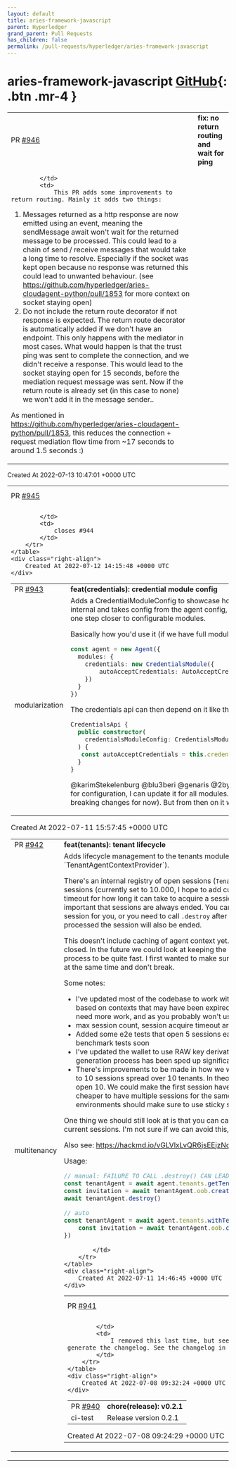 ```yaml
---
layout: default
title: aries-framework-javascript
parent: Hyperledger
grand_parent: Pull Requests
has_children: false
permalink: /pull-requests/hyperledger/aries-framework-javascript
---
```


# aries-framework-javascript <span class="fs-3 right-align">[GitHub](https://github.com/hyperledger/aries-framework-javascript){: .btn .mr-4 }</span>


<div>
    <table>
        <tr>
            <td>
                PR <a href="https://github.com/hyperledger/aries-framework-javascript/pull/946" class=".btn">#946</a>
            </td>
            <td>
                <b>
                    fix: no return routing and wait for ping
                </b>
            </td>
        </tr>
        <tr>
            <td>
                
            </td>
            <td>
                This PR adds some improvements to return routing. Mainly it adds two things:
1. Messages returned as a http response are now emitted using an event, meaning the sendMessage await won't wait for the returned message to be processed. This could lead to a chain of send / receive messages that would take a long time to resolve. Especially if the socket was kept open because no response was returned this could lead to unwanted behaviour. (see https://github.com/hyperledger/aries-cloudagent-python/pull/1853 for more context on socket staying open)
2. Do not include the return route decorator if not response is expected. The return route decorator is automatically added if we don't have an endpoint. This only happens with the mediator in most cases. What would happen is that the trust ping was sent to complete the connection, and we didn't receive a response. This would lead to the socket staying open for 15 seconds, before the mediation request message was sent. Now if the return route is already set (in this case to none) we won't add it in the message sender.. 

As mentioned in https://github.com/hyperledger/aries-cloudagent-python/pull/1853, this reduces the connection + request mediation flow time from ~17 seconds to around 1.5 seconds :)
            </td>
        </tr>
    </table>
    <div class="right-align">
        Created At 2022-07-13 10:47:01 +0000 UTC
    </div>
</div>

<div>
    <table>
        <tr>
            <td>
                PR <a href="https://github.com/hyperledger/aries-framework-javascript/pull/945" class=".btn">#945</a>
            </td>
            <td>
                <b>
                    Feat/indy namespace
                </b>
            </td>
        </tr>
        <tr>
            <td>
                
            </td>
            <td>
                closes #944 
            </td>
        </tr>
    </table>
    <div class="right-align">
        Created At 2022-07-12 14:15:48 +0000 UTC
    </div>
</div>

<div>
    <table>
        <tr>
            <td>
                PR <a href="https://github.com/hyperledger/aries-framework-javascript/pull/943" class=".btn">#943</a>
            </td>
            <td>
                <b>
                    feat(credentials): credential module config
                </b>
            </td>
        </tr>
        <tr>
            <td>
                <span class="chip">modularization</span>
            </td>
            <td>
                Adds a CredentialModuleConfig to showcase how module configuration would work. For now the module is still internal and takes config from the agent config, but it shows how custom module configuration works. This is one step closer to configurable modules.

Basically how you'd use it (if we have full modularization):

```ts
const agent = new Agent({
  modules: {
    credentials: new CredentialsModule({
        autoAcceptCredentials: AutoAcceptCredential.always
    })
  }
})
```

The credentials api can then depend on it like this:

```ts
CredentialsApi {
  public constructor(
    credentialsModuleConfig: CredentialsModuleConfig
  ) {
   const autoAcceptCredentials = this.credentialsModuleConfig.autoAcceptCredentials
  }
}
```


@karimStekelenburg @blu3beri @genaris @2byrds @JamesKEbert Thoughts? If we can agree on the approach for configuration, I can update it for all modules. We can still keep it in init config (so there won't be much breaking changes for now). But from then on it will be trivial to start extracting modules out of core
            </td>
        </tr>
    </table>
    <div class="right-align">
        Created At 2022-07-11 15:57:45 +0000 UTC
    </div>
</div>

<div>
    <table>
        <tr>
            <td>
                PR <a href="https://github.com/hyperledger/aries-framework-javascript/pull/942" class=".btn">#942</a>
            </td>
            <td>
                <b>
                    feat(tenants): tenant lifecycle
                </b>
            </td>
        </tr>
        <tr>
            <td>
                <span class="chip">multitenancy</span>
            </td>
            <td>
                Adds lifecycle management to the tenants module (especially the `TenantSessionCoordinator` and the `TenantAgentContextProvider`). 

There's an internal registry of open sessions (`TenantSessionMutex`). This is configured with a max number of sessions (currently set to 10.000, I hope to add custom module config with modularization soon). It also adds a timeout for how long it can take to acquire a session (also hardcoded for now, will become configurable). It's important that sessions are always ended. You can either do that using `withAgentContext` which will end the session for you, or you need to call `.destroy` after you're done using the tenant agent. After a message has been processed the session will also be ended.

This doesn't include caching of agent context yet. So if the last session for a tenant is ended, the wallet will be closed. In the future we could look at keeping the wallet open for a while, but with RAW key derivation I have this process to be quite fast. I first wanted to make sure we can handle a lot of sessions for different and same tenants at the same time and don't break.

Some notes:
- I've updated most of the codebase to work with multiple contexts, and making sure we aren't creating events based on contexts that may have been expired. The exception is the mediation recipient module. This will need more work, and as you probably won't use mediation as a tenant is lower priority for now.
- max session count, session acquire timeout are hardcoded for now. Will be configurable soon
- Added some e2e tests that open 5 sessions each for 20 tenants in parallel. WE should add some proper benchmark tests soon
- I've updated the wallet to use RAW key derivation (we use `generateWalletKey`) which means the wallet key generation process has been sped up significantly.
- There's improvements to be made in how we weigh sessions. Currently 10 sessions for 1 tenant weigh equal to 10 sessions spread over 10 tenants. In theory in the first case we only open 1 wallet, while in the latter we open 10. We could make the first session have 5 weight points, and the concurrent sessions 1. This means it's cheaper to have multiple sessions for the same tenant than sessions for different tenants. Server environments should make sure to use sticky sessions and route the same tenants to the same agent.

One thing we should still look at is that you can call tenantAgent.wallet.close() at any time which will corrupt all current sessions. I'm not sure if we can avoid this, and we should probably document this.

Also see: https://hackmd.io/vGLVlxLvQR6jsEEjzNcL8g?view#Tenant-Lifecycle

Usage:

```ts
// manual: FAILURE TO CALL .destroy() CAN LEAD TO DEADLOCKS. SECOND APPROACH ADVISED
const tenantAgent = await agent.tenants.getTenantAgent({ tenantId: 'tenant-id' })
const invitation = await tenantAgent.oob.createInvitation()
await tenantAgent.destroy()

// auto
const tenantAgent = await agent.tenants.withTenantAgent({ tenantId: 'tenant-id' }, async tenantAgent => {
	const invitation = await tenantAgent.oob.createInvitation()
})
```
            </td>
        </tr>
    </table>
    <div class="right-align">
        Created At 2022-07-11 14:46:45 +0000 UTC
    </div>
</div>

<div>
    <table>
        <tr>
            <td>
                PR <a href="https://github.com/hyperledger/aries-framework-javascript/pull/941" class=".btn">#941</a>
            </td>
            <td>
                <b>
                    ci: fix changelog generation
                </b>
            </td>
        </tr>
        <tr>
            <td>
                
            </td>
            <td>
                I removed this last time, but seems it is needed after all to correctly generate the changelog. See the changelog in #940 for what's the issue
            </td>
        </tr>
    </table>
    <div class="right-align">
        Created At 2022-07-08 09:32:24 +0000 UTC
    </div>
</div>

<div>
    <table>
        <tr>
            <td>
                PR <a href="https://github.com/hyperledger/aries-framework-javascript/pull/940" class=".btn">#940</a>
            </td>
            <td>
                <b>
                    chore(release): v0.2.1
                </b>
            </td>
        </tr>
        <tr>
            <td>
                <span class="chip">ci-test</span>
            </td>
            <td>
                Release version 0.2.1
            </td>
        </tr>
    </table>
    <div class="right-align">
        Created At 2022-07-08 09:24:29 +0000 UTC
    </div>
</div>


